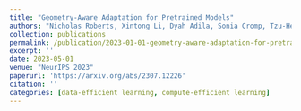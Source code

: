 ```yaml
---
title: "Geometry-Aware Adaptation for Pretrained Models"
authors: "Nicholas Roberts, Xintong Li, Dyah Adila, Sonia Cromp, Tzu-Heng Huang, Jitian Zhao, Frederic Sala"
collection: publications
permalink: /publication/2023-01-01-geometry-aware-adaptation-for-pretrained-models
excerpt: ''
date: 2023-05-01
venue: "NeurIPS 2023"
paperurl: 'https://arxiv.org/abs/2307.12226'
citation: ''
categories: [data-efficient learning, compute-efficient learning]
---
```

